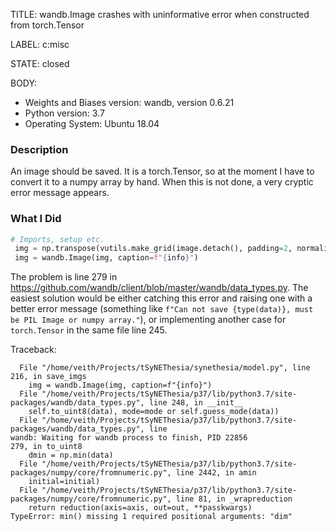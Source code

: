 TITLE:
wandb.Image crashes with uninformative error when constructed from torch.Tensor

LABEL:
c:misc

STATE:
closed

BODY:
* Weights and Biases version: wandb, version 0.6.21
* Python version: 3.7
* Operating System: Ubuntu 18.04

### Description

An image  should be saved. It is a torch.Tensor, so at the moment I have to convert it to a numpy array by hand. When this is not done, a very cryptic error message appears.

### What I Did

```python
# Imports, setup etc.
 img = np.transpose(vutils.make_grid(image.detach(), padding=2, normalize=False).cpu(), (1, 2, 0))
 img = wandb.Image(img, caption=f"{info}")
```
The problem is line 279 in https://github.com/wandb/client/blob/master/wandb/data_types.py.
The easiest solution would be either catching this error and raising one with a better error message (something like `f"Can not save {type(data)}, must be PIL Image or numpy array."`),
or implementing another case for `torch.Tensor` in the same file line 245.

Traceback:

```
  File "/home/veith/Projects/tSyNEThesia/synethesia/model.py", line 216, in save_imgs
    img = wandb.Image(img, caption=f"{info}")
  File "/home/veith/Projects/tSyNEThesia/p37/lib/python3.7/site-packages/wandb/data_types.py", line 248, in __init__
    self.to_uint8(data), mode=mode or self.guess_mode(data))
  File "/home/veith/Projects/tSyNEThesia/p37/lib/python3.7/site-packages/wandb/data_types.py", line 
wandb: Waiting for wandb process to finish, PID 22856
279, in to_uint8
    dmin = np.min(data)
  File "/home/veith/Projects/tSyNEThesia/p37/lib/python3.7/site-packages/numpy/core/fromnumeric.py", line 2442, in amin
    initial=initial)
  File "/home/veith/Projects/tSyNEThesia/p37/lib/python3.7/site-packages/numpy/core/fromnumeric.py", line 81, in _wrapreduction
    return reduction(axis=axis, out=out, **passkwargs)
TypeError: min() missing 1 required positional arguments: "dim"
```


